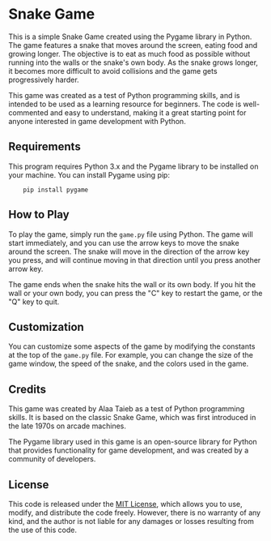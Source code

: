 # Snake Game

This is a simple Snake Game created using the Pygame library in Python. The game features a snake that moves around the screen, eating food and growing longer. The objective is to eat as much food as possible without running into the walls or the snake's own body. As the snake grows longer, it becomes more difficult to avoid collisions and the game gets progressively harder.

This game was created as a test of Python programming skills, and is intended to be used as a learning resource for beginners. The code is well-commented and easy to understand, making it a great starting point for anyone interested in game development with Python.

## Requirements

This program requires Python 3.x and the Pygame library to be installed on your machine. You can install Pygame using pip:

```
    pip install pygame
```

## How to Play

To play the game, simply run the `game.py` file using Python. The game will start immediately, and you can use the arrow keys to move the snake around the screen. The snake will move in the direction of the arrow key you press, and will continue moving in that direction until you press another arrow key.

The game ends when the snake hits the wall or its own body. If you hit the wall or your own body, you can press the "C" key to restart the game, or the "Q" key to quit.

## Customization

You can customize some aspects of the game by modifying the constants at the top of the `game.py` file. For example, you can change the size of the game window, the speed of the snake, and the colors used in the game.

## Credits

This game was created by Alaa Taieb as a test of Python programming skills. It is based on the classic Snake Game, which was first introduced in the late 1970s on arcade machines.

The Pygame library used in this game is an open-source library for Python that provides functionality for game development, and was created by a community of developers.

## License

This code is released under the [MIT License](https://opensource.org/licenses/MIT), which allows you to use, modify, and distribute the code freely. However, there is no warranty of any kind, and the author is not liable for any damages or losses resulting from the use of this code.
